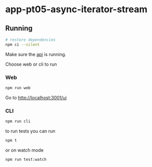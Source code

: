 # app-pt05-async-iterator-stream

## Running


```sh
# restore dependencies
npm ci --silent
```

Make sure the [api](./../api/) is running.

Choose web or cli to run
### Web
```sh
npm run web
```
Go to [http://localhost:3001/ui](http://localhost:3001/ui)

### CLI
```sh
npm run cli
```

to run tests you can run

```sh
npm t
```

or on watch mode

```sh
npm run test:watch
```